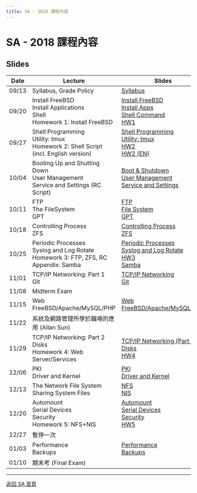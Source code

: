 ```yaml
---
title: SA - 2018 課程內容
---
```


# SA - 2018 課程內容

## Slides

| Date  | Lecture | Slides |
|-------|---------|--------|
| 09/13 | Syllabus, Grade Policy | [Syllabus](slides/00_Syllabus.pdf) |
| 09/20 | Install FreeBSD<br>Install Applications<br>Shell<br>Homework 1: Install FreeBSD | [Install FreeBSD](slides/01_Install_FreeBSD.pdf) <br> [Install Apps](slides/02_Installing_Applications.pdf) <br> [Shell Command](slides/03_Shells.pdf) <br> [HW1](slides/hw1.pdf) |
| 09/27 | Shell Programming<br>Utility: tmux<br>Homework 2: Shell Script (incl. English version) | [Shell Programming](slides/04_ShellProgramming.pdf) <br> [Utility: tmux](slides/tmux.pdf) <br> [HW2](slides/hw2.pdf) <br> [HW2 (EN)](slides/hw2_en.pdf) |
| 10/04 | Booting Up and Shutting Down<br>User Management<br>Service and Settings (RC Script) | [Boot & Shutdown](slides/05_Boot_ShutDown.pdf) <br> [User Management](slides/06_User_Management.pdf) <br> [Service and Settings](slides/07_Service_and_Settings.pdf) |
| 10/11 | FTP<br>The FileSystem<br>GPT | [FTP](slides/08_FTP.pdf) <br> [File System](slides/09_FileSystem.pdf) <br> [GPT](slides/10_GPT.pdf) |
| 10/18 | Controlling Process<br>ZFS | [Controlling Process](slides/11_Controlling_Process.pdf) <br> [ZFS](slides/12_ZFS.pdf) |
| 10/25 | Periodic Processes<br>Syslog and Log Rotate<br>Homework 3: FTP, ZFS, RC<br>Appendix: Samba | [Periodic Processes](slides/13_Periodic_Processes.pdf) <br> [Syslog and Log Rotate](slides/14_Syslog_and_LogRotate.pdf) <br> [HW3](slides/hw3.pdf) <br> [Samba](slides/15_Samba.pdf) |
| 11/01 | TCP/IP Networking: Part 1<br>Git | [TCP/IP Networking](slides/16_TCPIP.pdf) <br> [Git](slides/17_Git.pdf) |
| 11/08 | Midterm Exam |  |
| 11/15 | Web<br>FreeBSD/Apache/MySQL/PHP | [Web](slides/18_Web.pdf) <br> [FreeBSD/Apache/MySQL/PHP](slides/19_FAMP.pdf) |
| 11/22 | 系統及網路管理所學於職場的應用 (Allan Sun) |  |
| 11/29 | TCP/IP Networking: Part 2<br>Disks<br>Homework 4: Web Server/Services | [TCP/IP Networking (Part 2)](slides/16_TCPIP.pdf) <br> [Disks](slides/20_Disks.pdf) <br> [HW4](slides/hw4.pdf) |
| 12/06 | PKI<br>Driver and Kernel | [PKI](slides/21_PKI.pdf) <br> [Driver and Kernel](slides/22_Driver_and_Kernel.pdf) |
| 12/13 | The Network File System<br>Sharing System Files | [NFS](slides/23_NFS.pdf) <br> [NIS](slides/24_NIS.pdf) |
| 12/20 | Automount<br>Serial Devices<br>Security<br>Homework 5: NFS+NIS | [Automount](slides/25_Automount.pdf) <br> [Serial Devices](slides/26_SerialDevices.pdf) <br> [Security](slides/27_Security.pdf) <br> [HW5](slides/hw5.pdf) |
| 12/27 | 暫停一次 |  |
| 01/03 | Performance<br>Backups | [Performance](slides/28_Performance.pdf) <br> [Backups](slides/29_Backups.pdf) |
| 01/10 | 期末考 (Final Exam) |  |

---

[返回 SA 首頁](/sa/)
